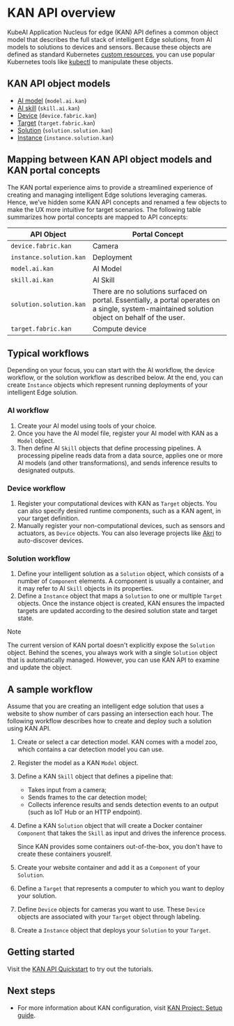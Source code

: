 # KAN API overview

KubeAI Application Nucleus for edge (KAN) API defines a common object model that describes the full stack of intelligent Edge solutions, from AI models to solutions to devices and sensors. Because these objects are defined as standard Kubernetes [custom resources](https://kubernetes.io/docs/concepts/extend-kubernetes/api-extension/custom-resources/), you can use popular Kubernetes tools like [kubectl](https://kubernetes.io/docs/reference/kubectl/kubectl/) to manipulate these objects.

## KAN API object models

* [AI model](./object-model/ai-model.md) (```model.ai.kan```)
* [AI skill](./object-model/ai-skill.md) (```skill.ai.kan```)
* [Device](./object-model/device.md) (```device.fabric.kan```)
* [Target](./object-model/target.md) (```target.fabric.kan```)
* [Solution](./object-model/solution.md) (```solution.solution.kan```)
* [Instance](./object-model/instance.md) (```instance.solution.kan```)

## Mapping between KAN API object models and KAN portal concepts

The KAN portal experience aims to provide a streamlined experience of creating and managing intelligent Edge solutions leveraging cameras. Hence, we’ve hidden some KAN API concepts and renamed a few objects to make the UX more intuitive for target scenarios. The following table summarizes how portal concepts are mapped to API concepts:

| API Object | Portal Concept |
|--------|--------|
| ```device.fabric.kan``` | Camera |
| ```instance.solution.kan``` | Deployment |
| ```model.ai.kan``` | AI Model |
| ```skill.ai.kan``` | AI Skill |
| ```solution.solution.kan``` | There are no solutions surfaced on portal. Essentially, a portal operates on a single, system-maintained solution object on behalf of the user. |
| ```target.fabric.kan``` | Compute device | 

## Typical workflows

Depending on your focus, you can start with the AI workflow, the device workflow, or the solution workflow as described below. At the end, you can create ```Instance``` objects which represent running deployments of your intelligent Edge solution.

### AI workflow

1. Create your AI model using tools of your choice. 
2. Once you have the AI model file, register your AI model with KAN as a ```Model``` object. 
3. Then define AI ```Skill``` objects that define processing pipelines. A processing pipeline reads data from a data source, applies one or more AI models (and other transformations), and sends inference results to designated outputs.

### Device workflow

1. Register your computational devices with KAN as ```Target``` objects. You can also specify desired runtime components, such as a KAN agent, in your target definition.
2. Manually register your non-computational devices, such as sensors and actuators, as ```Device``` objects. You can also leverage projects like [Akri](https://github.com/project-akri/akri) to auto-discover devices.

### Solution workflow

1. Define your intelligent solution as a ```Solution``` object, which consists of a number of ```Component``` elements. A component is usually a container, and it may refer to AI ```Skill``` objects in its properties.
2. Define a ```Instance``` object that maps a ```Solution``` to one or multiple ```Target``` objects. Once the instance object is created, KAN ensures the impacted targets are updated according to the desired solution state and target state.

> [!NOTE]
> The current version of KAN portal doesn't explicitly expose the ```Solution``` object. Behind the scenes, you always work with a single ```Solution``` object that is automatically managed. However, you can use KAN API to examine and update the object.

## A sample workflow

Assume that you are creating an intelligent edge solution that uses a website to show number of cars passing an intersection each hour. The following workflow describes how to create and deploy such a solution using KAN API.

1. Create or select a car detection model. KAN comes with a model zoo, which contains a car detection model you can use.
2. Register the model as a KAN ```Model``` object.
3. Define a KAN ```Skill``` object that defines a pipeline that:

    * Takes input from a camera;
    * Sends frames to the car detection model;
    * Collects inference results and sends detection events to an output (such as IoT Hub or an HTTP endpoint).
    
4. Define a KAN ```Solution``` object that will create a Docker container ```Component``` that takes the ```Skill``` as input and drives the inference process. 

   Since KAN provides some containers out-of-the-box, you don't have to create these containers yousrelf.
   
6. Create your website container and add it as a ```Component``` of your ```Solution```.
7. Define a ```Target``` that represents a computer to which you want to deploy your solution.
8. Define ```Device``` objects for cameras you want to use. These ```Device``` objects are associated with your ```Target``` object through labeling.
9. Create a ```Instance``` object that deploys your ```Solution``` to your ```Target```.

## Getting started

Visit the [KAN API Quickstart](./quick_start/quick_start.md) to try out the tutorials.

## Next steps

* For more information about KAN configuration, visit [KAN Project: Setup guide](/docs/tutorial/setup-guide.md).
